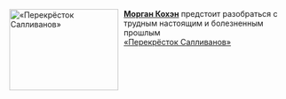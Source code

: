 <!--2025-03-27 11:00:18-->
<div class="yb">
  <div class="rss smaller1 kino_kino"><a href="https://www.kino-teatr.ru/video/47706/" title="«Перекрёсток Салливанов»"><img src="https://www.kino-teatr.ru/video/6/0/47706/poster.jpg" width="196" height="147" align="left" hspace="5" style="margin: 0px 10px 0px 5px" alt="«Перекрёсток Салливанов»"/></a><a href=https://www.kino-teatr.ru/kino/acter/w/hollywood/604892/works/ target=_blank><strong>Морган Кохэн</strong></a> предстоит разобраться с трудным настоящим и болезненным прошлым <br><a class="light" href="https://www.kino-teatr.ru/video/47706/">«Перекрёсток Салливанов»</a></div>
</div>
